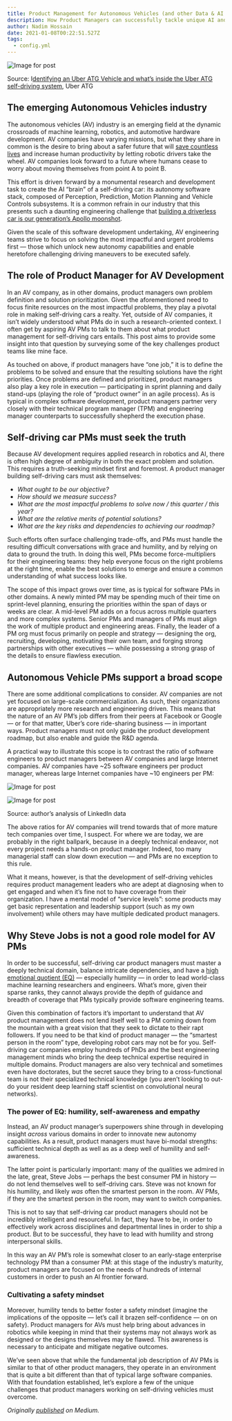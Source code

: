 ```yaml
---
title: Product Management for Autonomous Vehicles (and other Data & AI initiatives)
description: How Product Managers can successfully tackle unique AI and Robotics challenges.
author: Nadim Hossain
date: 2021-01-08T00:22:51.527Z
tags:
  - config.yml
---
```

![Image for post](https://miro.medium.com/max/2240/0*F7ofFMeA9cmnQWWm.jpg)

Source: I[dentifying an Uber ATG Vehicle and what’s inside the Uber ATG self-driving system](https://medium.com/@UberATG/our-public-safety-officials-and-first-responders-guide-73f7a49d4df7), Uber ATG

## The emerging Autonomous Vehicles industry

The autonomous vehicles (AV) industry is an emerging field at the dynamic crossroads of machine learning, robotics, and automotive hardware development. AV companies have varying missions, but what they share in common is the desire to bring about a safer future that will [save countless lives](https://policyadvice.net/car-insurance/insights/how-many-people-die-in-car-accidents/#:~:text=1.35%20million%20people%20die%20in,of%20death%20for%20people%20globally.) and increase human productivity by letting robotic drivers take the wheel. AV companies look forward to a future where humans cease to worry about moving themselves from point A to point B.

This effort is driven forward by a monumental research and development task to create the AI “brain” of a self-driving car: its autonomy software stack, composed of Perception, Prediction, Motion Planning and Vehicle Controls subsystems. It is a common refrain in our industry that this presents such a daunting engineering challenge that [building a driverless car is our generation’s Apollo moonshot](https://www.forbes.com/sites/alanohnsman/2018/11/30/10-million-miles-later-waymo-ceo-says-its-self-driving-cars-are-ready-for-prime-time/#1ac38c2075e7).

Given the scale of this software development undertaking, AV engineering teams strive to focus on solving the most impactful and urgent problems first — those which unlock new autonomy capabilities and enable heretofore challenging driving maneuvers to be executed safely.

## The role of Product Manager for AV Development

In an AV company, as in other domains, product managers own problem definition and solution prioritization. Given the aforementioned need to focus finite resources on the most impactful problems, they play a pivotal role in making self-driving cars a realty. Yet, outside of AV companies, it isn’t widely understood what PMs do in such a research-oriented context. I often get by aspiring AV PMs to talk to them about what product management for self-driving cars entails. This post aims to provide some insight into that question by surveying some of the key challenges product teams like mine face.

As touched on above, if product managers have “one job,” it is to define the problems to be solved and ensure that the resulting solutions have the right priorities. Once problems are defined and prioritized, product managers also play a key role in execution — participating in sprint planning and daily stand-ups (playing the role of “product owner” in an agile process). As is typical in complex software development, product managers partner very closely with their technical program manager (TPM) and engineering manager counterparts to successfully shepherd the execution phase.

## Self-driving car PMs must seek the truth

Because AV development requires applied research in robotics and AI, there is often high degree of ambiguity in both the exact problem and solution. This requires a truth-seeking mindset first and foremost. A product manager building self-driving cars must ask themselves:

* *What ought to be our objective?*
* *How should we measure success?*
* *What are the most impactful problems to solve now / this quarter / this year?*
* *What are the relative merits of potential solutions?*
* *What are the key risks and dependencies to achieving our roadmap?*

Such efforts often surface challenging trade-offs, and PMs must handle the resulting difficult conversations with grace and humility, and by relying on data to ground the truth. In doing this well, PMs become force-multipliers for their engineering teams: they help everyone focus on the right problems at the right time, enable the best solutions to emerge and ensure a common understanding of what success looks like.

The scope of this impact grows over time, as is typical for software PMs in other domains. A newly minted PM may be spending much of their time on sprint-level planning, ensuring the priorities within the span of days or weeks are clear. A mid-level PM adds on a focus across multiple quarters and more complex systems. Senior PMs and managers of PMs must align the work of multiple product and engineering areas. Finally, the leader of a PM org must focus primarily on people and strategy — designing the org, recruiting, developing, motivating their own team, and forging strong partnerships with other executives — while possessing a strong grasp of the details to ensure flawless execution.

## Autonomous Vehicle PMs support a broad scope

There are some additional complications to consider. AV companies are not yet focused on large-scale commercialization. As such, their organizations are appropriately more research and engineering driven. This means that the nature of an AV PM’s job differs from their peers at Facebook or Google — or for that matter, Uber’s core ride-sharing business — in important ways. Product managers must not only guide the product development roadmap, but also enable and guide the R&D agenda.

A practical way to illustrate this scope is to contrast the ratio of software engineers to product managers between AV companies and large Internet companies. AV companies have \~25 software engineers per product manager, whereas large Internet companies have \~10 engineers per PM:

![Image for post](https://miro.medium.com/max/60/1*pl-ftPzddrEPeSz7iCyv2Q.png?q=20)

![Image for post](https://miro.medium.com/max/800/1*pl-ftPzddrEPeSz7iCyv2Q.png)

Source: author’s analysis of LinkedIn data

The above ratios for AV companies will trend towards that of more mature tech companies over time, I suspect. For where we are today, we are probably in the right ballpark, because in a deeply technical endeavor, not every project needs a hands-on product manager. Indeed, too many managerial staff can slow down execution — and PMs are no exception to this rule.

What it means, however, is that the development of self-driving vehicles requires product management leaders who are adept at diagnosing when to get engaged and when it’s fine not to have coverage from their organization. I have a mental model of “service levels”: some products may get basic representation and leadership support (such as my own involvement) while others may have multiple dedicated product managers.

## Why Steve Jobs is not a good role model for AV PMs

In order to be successful, self-driving car product managers must master a deeply technical domain, balance intricate dependencies, and have a [high emotional quotient (EQ)](https://psychcentral.com/lib/what-is-emotional-intelligence-eq/) — especially humility — in order to lead world-class machine learning researchers and engineers. What’s more, given their sparse ranks, they cannot always provide the depth of guidance and breadth of coverage that PMs typically provide software engineering teams.

Given this combination of factors it’s important to understand that AV product management does not lend itself well to a PM coming down from the mountain with a great vision that they seek to dictate to their rapt followers. If you need to be that kind of product manager — the “smartest person in the room” type, developing robot cars may not be for you. Self-driving car companies employ hundreds of PhDs and the best engineering management minds who bring the deep technical expertise required in multiple domains. Product managers are also very technical and sometimes even have doctorates, but the secret sauce they bring to a cross-functional team is not their specialized technical knowledge (you aren’t looking to out-do your resident deep learning staff scientist on convolutional neural networks).

### The power of EQ: humility, self-awareness and empathy

Instead, an AV product manager’s superpowers shine through in developing insight *across* various domains in order to innovate new autonomy capabilities. As a result, product managers must have bi-modal strengths: sufficient technical depth as well as as a deep well of humility and self-awareness.

The latter point is particularly important: many of the qualities we admired in the late, great, Steve Jobs — perhaps the best consumer PM in history — do not lend themselves well to self-driving cars. Steve was not known for his humility, and likely *was* often the smartest person in the room. AV PMs, if they are the smartest person in the room, may want to switch companies.

This is not to say that self-driving car product managers should not be incredibly intelligent and resourceful. In fact, they have to be, in order to effectively work across disciplines and departmental lines in order to ship a product. But to be successful, they have to lead with humility and strong interpersonal skills.

In this way an AV PM’s role is somewhat closer to an early-stage enterprise technology PM than a consumer PM: at this stage of the industry’s maturity, product managers are focused on the needs of hundreds of internal customers in order to push an AI frontier forward.

### Cultivating a safety mindset

Moreover, humility tends to better foster a safety mindset (imagine the implications of the opposite — let’s call it brazen self-confidence — on on safety). Product managers for AVs must help bring about advances in robotics while keeping in mind that their systems may not always work as designed or the designs themselves may be flawed. This awareness is necessary to anticipate and mitigate negative outcomes.

We’ve seen above that while the fundamental job description of AV PMs is similar to that of other product managers, they operate in an environment that is quite a bit different than that of typical large software companies. With that foundation established, let’s explore a few of the unique challenges that product managers working on self-driving vehicles must overcome.



*Originally [published](https://medium.com/@nadimhossain/7-hard-things-about-product-management-for-autonomous-vehicles-5ae3ac938ea3) on Medium.*